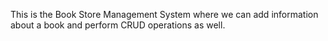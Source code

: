 This is the Book Store Management System where we can add information about a book and perform CRUD operations as well.
